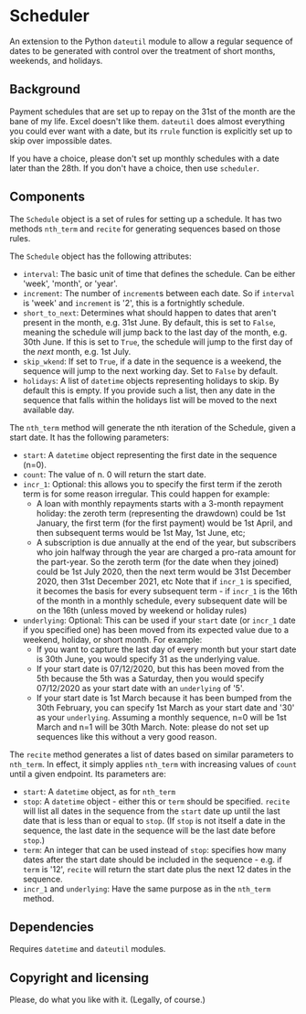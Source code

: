 # Scheduler

An extension to the Python `dateutil` module to allow a regular sequence of dates to be generated with control over the treatment of short months, weekends, and holidays.

## Background

Payment schedules that are set up to repay on the 31st of the month are the bane of my life. Excel doesn't like them. `dateutil` does almost everything you could ever want with a date, but its `rrule` function is explicitly set up to skip over impossible dates. 

If you have a choice, please don't set up monthly schedules with a date later than the 28th. If you don't have a choice, then use `scheduler`. 

## Components

The `Schedule` object is a set of rules for setting up a schedule. It has two methods `nth_term` and `recite` for generating sequences based on those rules.

The `Schedule` object has the following attributes:
* `interval`: The basic unit of time that defines the schedule. Can be either 'week', 'month', or 'year'.
* `increment`: The number of `increment`s between each date. So if `interval` is 'week' and `increment` is '2', this is a fortnightly schedule.
* `short_to_next`: Determines what should happen to dates that aren't present in the month, e.g. 31st June. By default, this is set to `False`, meaning the schedule will jump back to the last day of the month, e.g. 30th June. If this is set to `True`, the schedule will jump to the first day of the *next* month, e.g. 1st July. 
* `skip_wkend`: If set to `True`, if a date in the sequence is a weekend, the sequence will jump to the next working day. Set to `False` by default.
* `holidays`: A list of `datetime` objects representing holidays to skip. By default this is empty. If you provide such a list, then any date in the sequence that falls within the holidays list will be moved to the next available day. 

The `nth_term` method will generate the nth iteration of the Schedule, given a start date. It has the following parameters:
* `start`: A `datetime` object representing the first date in the sequence (n=0).
* `count`: The value of n. 0 will return the start date.
* `incr_1`: Optional: this allows you to specify the first term if the zeroth term is for some reason irregular. This could happen for example:
  * A loan with monthly repayments starts with a 3-month repayment holiday: the zeroth term (representing the drawdown) could be 1st January, the first term (for the first payment) would be 1st April, and then subsequent terms would be 1st May, 1st June, etc;
  * A subscription is due annually at the end of the year, but subscribers who join halfway through the year are charged a pro-rata amount for the part-year. So the zeroth term (for the date when they joined) could be 1st July 2020, then the next term would be 31st December 2020, then 31st December 2021, etc
  Note that if `incr_1` is specified, it becomes the basis for every subsequent term - if `incr_1` is the 16th of the month in a monthly schedule, every subsequent date will be on the 16th (unless moved by weekend or holiday rules)
* `underlying`: Optional: This can be used if your `start` date (or `incr_1` date if you specified one) has been moved from its expected value due to a weekend, holiday, or short month. For example:
  * If you want to capture the last day of every month but your start date is 30th June, you would specify 31 as the underlying value. 
  * If your start date is 07/12/2020, but this has been moved from the 5th because the 5th was a Saturday, then you would specify 07/12/2020 as your start date with an `underlying` of '5'.
  * If your start date is 1st March because it has been bumped from the 30th February, you can specify 1st March as your start date and '30' as your `underlying`. Assuming a monthly sequence, n=0 will be 1st March and n=1 will be 30th March. Note: please do not set up sequences like this without a very good reason.

The `recite` method generates a list of dates based on similar parameters to `nth_term`. In effect, it simply applies `nth_term` with increasing values of `count` until a given endpoint. Its parameters are:
* `start`: A `datetime` object, as for `nth_term`
* `stop`: A `datetime` object - either this or `term` should be specified. `recite` will list all dates in the sequence from the `start` date up until the last date that is less than or equal to `stop`. (If `stop` is not itself a date in the sequence, the last date in the sequence will be the last date before `stop`.)
* `term`: An integer that can be used instead of `stop`: specifies how many dates after the start date should be included in the sequence - e.g. if `term` is '12', `recite` will return the start date plus the next 12 dates in the sequence.
* `incr_1` and `underlying`: Have the same purpose as in the `nth_term` method. 

## Dependencies

Requires `datetime` and `dateutil` modules.

## Copyright and licensing

Please, do what you like with it. (Legally, of course.)